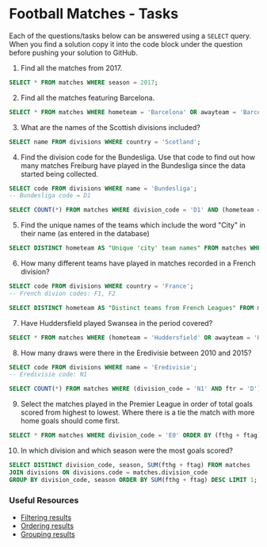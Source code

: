 # Football Matches - Tasks

Each of the questions/tasks below can be answered using a `SELECT` query. When you find a solution copy it into the code block under the question before pushing your solution to GitHub.

1) Find all the matches from 2017.

```sql
SELECT * FROM matches WHERE season = 2017;


```

2) Find all the matches featuring Barcelona.

```sql
SELECT * FROM matches WHERE hometeam = 'Barcelona' OR awayteam = 'Barcelona';


```

3) What are the names of the Scottish divisions included?

```sql
SELECT name FROM divisions WHERE country = 'Scotland';


```

4) Find the division code for the Bundesliga. Use that code to find out how many matches Freiburg have played in the Bundesliga since the data started being collected.

```sql
SELECT code FROM divisions WHERE name = 'Bundesliga';
-- Bundesliga code = D1

SELECT COUNT(*) FROM matches WHERE division_code = 'D1' AND (hometeam = 'Freiburg' OR awayteam = 'Freiburg');

```

5) Find the unique names of the teams which include the word "City" in their name (as entered in the database)

```sql
SELECT DISTINCT hometeam AS "Unique 'city' team names" FROM matches WHERE LOWER(hometeam) LIKE LOWER('%city%');


```

6) How many different teams have played in matches recorded in a French division?

```sql
SELECT code FROM divisions WHERE country = 'France';
-- French divion codes: F1, F2

SELECT DISTINCT hometeam AS "Distinct teams from French Leagues" FROM matches WHERE division_code = 'F1' OR division_code = 'F2';

```

7) Have Huddersfield played Swansea in the period covered?

```sql
SELECT * FROM matches WHERE (hometeam = 'Huddersfield' OR awayteam = 'Huddersfield') AND (hometeam = 'Swansea' OR awayteam = 'Swansea');


```

8) How many draws were there in the Eredivisie between 2010 and 2015?

```sql
SELECT code FROM divisions WHERE name = 'Eredivisie';
-- Eredivisie code: N1

SELECT COUNT(*) FROM matches WHERE (division_code = 'N1' AND ftr = 'D') AND (season BETWEEN 2010 AND 2015);


```

9) Select the matches played in the Premier League in order of total goals scored from highest to lowest. Where there is a tie the match with more home goals should come first.

```sql
SELECT * FROM matches WHERE division_code = 'E0' ORDER BY (fthg + ftag) DESC, fthg DESC;


```

10) In which division and which season were the most goals scored?

```sql
SELECT DISTINCT division_code, season, SUM(fthg + ftag) FROM matches 
JOIN divisions ON divisions.code = matches.division_code 
GROUP BY division_code, season ORDER BY SUM(fthg + ftag) DESC LIMIT 1;


```

### Useful Resources

- [Filtering results](https://www.w3schools.com/sql/sql_where.asp)
- [Ordering results](https://www.w3schools.com/sql/sql_orderby.asp)
- [Grouping results](https://www.w3schools.com/sql/sql_groupby.asp)